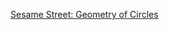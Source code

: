 ---
layout: post
wordpress_id: 834
wordpress_url: http://noesbueno.com/archives/834
date: '2010-10-28 18:59:32 -0500'
date_gmt: '2010-10-28 23:59:32 -0500'
body: |
  <p><a href="http://blog.signalnoise.com/2010/10/26/sesame-street-geometry-of-circles/">Sesame Street: Geometry of Circles</a></p>
---